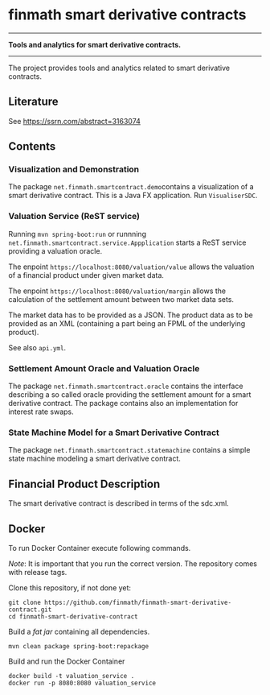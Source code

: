 # finmath smart derivative contracts

- - - -
**Tools and analytics for smart derivative contracts.**
- - - -

The project provides tools and analytics related to smart derivative contracts.

## Literature

See https://ssrn.com/abstract=3163074

## Contents

### Visualization and Demonstration

The package `net.finmath.smartcontract.demo`contains a visualization of a smart derivative contract.
This is a Java FX application. Run `VisualiserSDC`.

### Valuation Service (ReST service)

Running `mvn spring-boot:run` or runnning `net.finmath.smartcontract.service.Appplication` starts a
ReST service providing a valuation oracle.

The enpoint `https://localhost:8080/valuation/value` allows the valuation of a financial product under given market data.

The enpoint `https://localhost:8080/valuation/margin` allows the calculation of the settlement amount between two market data sets.

The market data has to be provided as a JSON.
The product data as to be provided as an XML (containing a part being an FPML of the underlying product).

See also `api.yml`.

### Settlement Amount Oracle and Valuation Oracle

The package `net.finmath.smartcontract.oracle` contains the interface describing a so called oracle providing the
settlement amount for a smart derivative contract. The package contains also an implementation for interest rate swaps.

### State Machine Model for a Smart Derivative Contract

The package `net.finmath.smartcontract.statemachine` contains a simple state machine modeling a smart derivative
contract.

## Financial Product Description

The smart derivative contract is described in terms of the sdc.xml.

## Docker

To run Docker Container execute following commands.

*Note*: It is important that you run the correct version. The repository comes with release tags.

Clone this repository, if not done yet:
```
git clone https://github.com/finmath/finmath-smart-derivative-contract.git
cd finmath-smart-derivative-contract
```

Build a *fat jar* containing all dependencies.
```
mvn clean package spring-boot:repackage
```

Build and run the Docker Container

```
docker build -t valuation_service .
docker run -p 8080:8080 valuation_service
```


